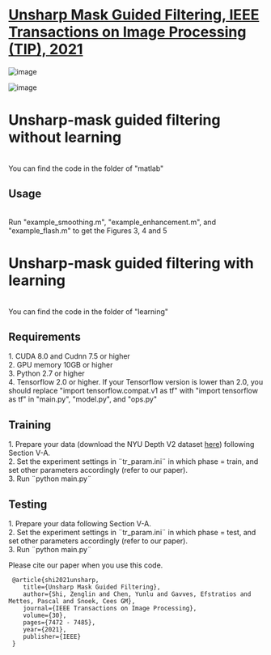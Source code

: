 # [Unsharp Mask Guided Filtering, IEEE Transactions on Image Processing (TIP), 2021](https://arxiv.org/pdf/2106.01428.pdf)

![image](https://github.com/shizenglin/Unsharp-Mask-Guided-Filtering/blob/main/motivation.png)

![image](https://github.com/shizenglin/Unsharp-Mask-Guided-Filtering/blob/main/network.png)

<h1> Unsharp-mask guided filtering without learning </h1>
<br> You can find the code in the folder of "matlab"

<h2> Usage </h2>
<br> Run "example_smoothing.m", "example_enhancement.m", and "example_flash.m" to get the Figures 3, 4 and 5

<h1> Unsharp-mask guided filtering with learning </h1>
<br> You can find the code in the folder of "learning"

<h2> Requirements </h2>
     1. CUDA 8.0 and Cudnn 7.5 or higher
<br> 2. GPU memory 10GB or higher
<br> 3. Python 2.7 or higher 
<br> 4. Tensorflow 2.0 or higher. If your Tensorflow version is lower than 2.0, you should replace "import tensorflow.compat.v1 as tf" with "import tensorflow as tf" in "main.py", "model.py", and "ops.py"

<h2> Training </h2>
     1. Prepare your data (download the NYU Depth V2 dataset <a href="https://drive.google.com/file/d/1RAYK7zm_qXp6nrzjaNVaBRQc8sk9hzkn/view?usp=sharing" target="_blank">here</a>) following Section V-A.
<br> 2. Set the experiment settings in ¨tr_param.ini¨ in which phase = train, and set other parameters accordingly (refer to our paper).
<br> 3. Run ¨python main.py¨

<h2> Testing </h2>
     1. Prepare your data following Section V-A.
<br> 2. Set the experiment settings in ¨tr_param.ini¨ in which phase = test, and set other parameters accordingly (refer to our paper).
<br> 3. Run ¨python main.py¨


Please cite our paper when you use this code.

     @article{shi2021unsharp,
        title={Unsharp Mask Guided Filtering},
        author={Shi, Zenglin and Chen, Yunlu and Gavves, Efstratios and Mettes, Pascal and Snoek, Cees GM},
        journal={IEEE Transactions on Image Processing},
        volume={30},
        pages={7472 - 7485},
        year={2021},
        publisher={IEEE}
     }


